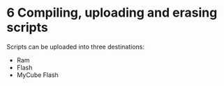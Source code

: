 # 6 Compiling, uploading and erasing scripts

Scripts can be uploaded into three destinations:

* Ram
* Flash
* MyCube Flash



